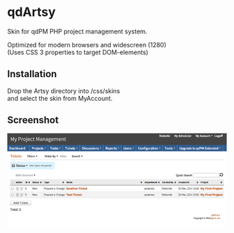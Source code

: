 qdArtsy
=======

Skin for qdPM PHP project management system.

Optimized for modern browsers and widescreen (1280)  
(Uses CSS 3 properties to target DOM-elements)

## Installation

Drop the Artsy directory into /css/skins  
and select the skin from MyAccount.

## Screenshot

![Screenshot](screenshot.png)

